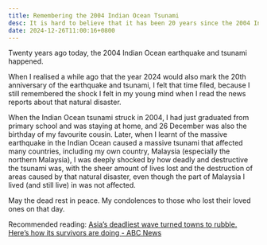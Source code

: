 ```yaml
---
title: Remembering the 2004 Indian Ocean Tsunami
desc: It is hard to believe that it has been 20 years since the 2004 Indian Ocean tsunami happened.
date: 2024-12-26T11:00:16+0800
---
```


Twenty years ago today, the 2004 Indian Ocean earthquake and tsunami happened.

When I realised a while ago that the year 2024 would also mark the 20th anniversary of the earthquake and tsunami, I felt that time filed, because I still remembered the shock I felt in my young mind when I read the news reports about that natural disaster.

When the Indian Ocean tsunami struck in 2004, I had just graduated from primary school and was staying at home, and 26 December was also the birthday of my favourite cousin. Later, when I learnt of the massive earthquake in the Indian Ocean caused a massive tsunami that affected many countries, including my own country, Malaysia (especially the northern Malaysia), I was deeply shocked by how deadly and destructive the tsunami was, with the sheer amount of lives lost and the destruction of areas caused by that natural disaster, even though the part of Malaysia I lived (and still live) in was not affected.

May the dead rest in peace. My condolences to those who lost their loved ones on that day.

Recommended reading: [Asia’s deadliest wave turned towns to rubble. Here’s how its survivors are doing - ABC News](https://www.abc.net.au/news/2024-12-21/2004-boxing-day-tsunami-twenty-years-on/104576856)